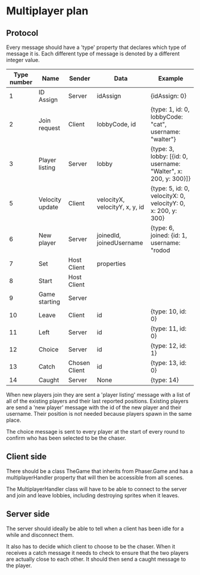 # Multiplayer plan

## Protocol

Every message should have a 'type' property that declares
which type of message it is. Each different type of message
is denoted by a different integer value.

| Type number | Name | Sender | Data | Example |
| ----------- | ---- | ------ | ---- | ------- |
| 1 | ID Assign | Server | idAssign | {idAssign: 0} |
| 2 | Join request | Client | lobbyCode, id | {type: 1, id: 0, lobbyCode: "cat", username: "walter"} |
| 3 | Player listing | Server | lobby | {type: 3, lobby: [{id: 0, username: "Walter", x: 200, y: 300}]}
| 5 | Velocity update | Client | velocityX, velocityY, x, y, id | {type: 5, id: 0, velocityX: 0, velocityY: 0, x: 200, y: 300} |
| 6 | New player | Server | joinedId, joinedUsername | {type: 6, joined: {id: 1, username: "rodod
| 7 | Set | Host Client | properties | |
| 8 | Start | Host Client | | |
| 9 | Game starting | Server | | |
| 10 | Leave | Client | id | {type: 10, id: 0} |
| 11 | Left | Server | id | {type: 11, id: 0} |
| 12 | Choice | Server | id | {type: 12, id: 1} |
| 13 | Catch | Chosen Client | id | {type: 13, id: 0} |
| 14 | Caught | Server | None | {type: 14} |

When new players join they are sent a 'player listing' message with
a list of all of the existing players and their last reported
positions. Existing players are send a 'new player' message with
the id of the new player and their username. Their position is not
needed because players spawn in the same place.

The choice message is sent to every player at the start of every round
to confirm who has been selected to be the chaser.

## Client side

There should be a class TheGame that inherits from Phaser.Game and has
a multiplayerHandler property that will then be accessible from all 
scenes.

The MultiplayerHandler class will have to be able to connect to the
server and join and leave lobbies, including destroying sprites when
it leaves.

## Server side

The server should ideally be able to tell when a client has been
idle for a while and disconnect them.

It also has to decide which client to choose to be the chaser. When it
receives a catch message it needs to check to ensure that the two
players are actually close to each other. It should then send a caught
message to the player.
